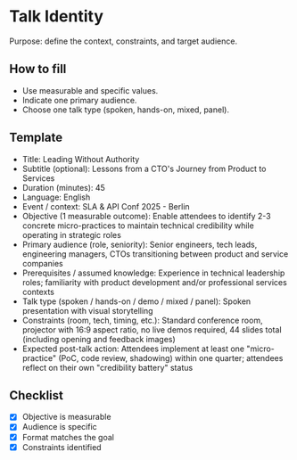 # Talk Identity
Purpose: define the context, constraints, and target audience.

## How to fill
- Use measurable and specific values.
- Indicate one primary audience.
- Choose one talk type (spoken, hands-on, mixed, panel).

## Template
- Title: Leading Without Authority
- Subtitle (optional): Lessons from a CTO's Journey from Product to Services
- Duration (minutes): 45
- Language: English
- Event / context: SLA & API Conf 2025 - Berlin
- Objective (1 measurable outcome): Enable attendees to identify 2-3 concrete micro-practices to maintain technical credibility while operating in strategic roles
- Primary audience (role, seniority): Senior engineers, tech leads, engineering managers, CTOs transitioning between product and service companies
- Prerequisites / assumed knowledge: Experience in technical leadership roles; familiarity with product development and/or professional services contexts
- Talk type (spoken / hands-on / demo / mixed / panel): Spoken presentation with visual storytelling
- Constraints (room, tech, timing, etc.): Standard conference room, projector with 16:9 aspect ratio, no live demos required, 44 slides total (including opening and feedback images)
- Expected post-talk action: Attendees implement at least one "micro-practice" (PoC, code review, shadowing) within one quarter; attendees reflect on their own "credibility battery" status

## Checklist
- [x] Objective is measurable
- [x] Audience is specific
- [x] Format matches the goal
- [x] Constraints identified

